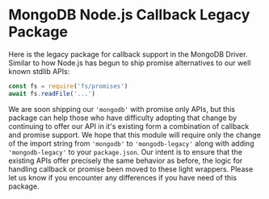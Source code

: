 # MongoDB Node.js Callback Legacy Package

Here is the legacy package for callback support in the MongoDB Driver. Similar to how Node.js has begun to ship promise alternatives to our well known stdlib APIs:

```js
const fs = require('fs/promises')
await fs.readFile('...')
```

We are soon shipping our `'mongodb'` with promise only APIs, but this package can help those who have difficulty adopting that change by continuing to offer our API in it's existing form a combination of callback and promise support. We hope that this module will require only the change of the import string from `'mongodb'` to `'mongodb-legacy'` along with adding `'mongodb-legacy'` to your `package.json`. Our intent is to ensure that the existing APIs offer precisely the same behavior as before, the logic for handling callback or promise been moved to these light wrappers. Please let us know if you encounter any differences if you have need of this package.
